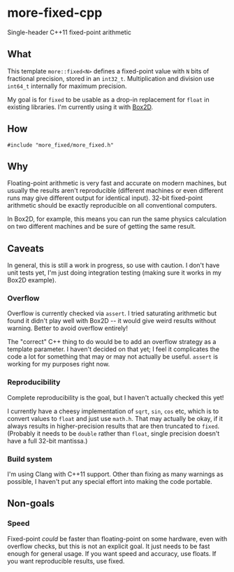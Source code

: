 # more-fixed-cpp

Single-header C++11 fixed-point arithmetic

## What

This template `more::fixed<N>` defines a fixed-point value with `N` bits of
fractional precision, stored in an `int32_t`. Multiplication and division
use `int64_t` internally for maximum precision.

My goal is for `fixed` to be usable as a drop-in replacement for `float` in
existing libraries. I'm currently using it with [Box2D][].

## How

`#include "more_fixed/more_fixed.h"`

## Why

Floating-point arithmetic is very fast and accurate on modern machines, but
usually the results aren't reproducible (different machines or even different
runs may give different output for identical input). 32-bit fixed-point
arithmetic should be exactly reproducible on all conventional computers.

In Box2D, for example, this means you can run the same physics calculation on
two different machines and be sure of getting the same result.

## Caveats

In general, this is still a work in progress, so use with caution. I don't have
unit tests yet, I'm just doing integration testing (making sure it works in my
Box2D example).

### Overflow

Overflow is currently checked via `assert`. I tried saturating arithmetic but
found it didn't play well with Box2D -- it would give weird results without
warning. Better to avoid overflow entirely!

The "correct" C++ thing to do would be to add an overflow strategy as a template
parameter. I haven't decided on that yet; I feel it complicates the code a lot
for something that may or may not actually be useful. `assert` is working for
my purposes right now.

### Reproducibility

Complete reproducibility is the goal, but I haven't actually checked this yet!

I currently have a cheesy implementation of `sqrt`, `sin`, `cos` etc, which is
to convert values to `float` and just use `math.h`. That may actually be okay,
if it always results in higher-precision results that are then truncated to
`fixed`. (Probably it needs to be `double` rather than `float`, single
precision doesn't have a full 32-bit mantissa.)

### Build system

I'm using Clang with C++11 support. Other than fixing as many warnings as
possible, I haven't put any special effort into making the code portable.

## Non-goals

### Speed

Fixed-point _could_ be faster than floating-point on some hardware, even with
overflow checks, but this is not an explicit goal. It just needs to be fast
enough for general usage. If you want speed and accuracy, use floats. If you
want reproducible results, use fixed.

  [Box2D]: https://github.com/more-please/liquidfun

